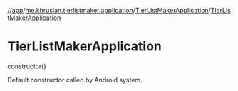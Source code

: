 //[app](../../../index.md)/[me.khruslan.tierlistmaker.application](../index.md)/[TierListMakerApplication](index.md)/[TierListMakerApplication](-tier-list-maker-application.md)

# TierListMakerApplication

constructor()

Default constructor called by Android system.
